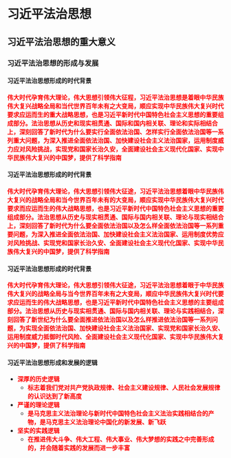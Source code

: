 # 习近平法治思想

## 习近平法治思想的重大意义

### 习近平法治思想的形成与发展

#### 习近平法治思想形成的时代背景

<strong style="color: red;">伟大时代孕育伟大理论，伟大思想引领伟大征程，习近平法治思想是着眼中华民族伟大复兴战略全局和当代世界百年未有之大变局，顺应实现中华民族伟大复兴时代要求应运而生的重大战略思想，也是习近平新时代中国特色社会主义思想的重要组成部分。法治思想从历史和现实相贯通、国际和国内相关联、理论和实际相结合上，深刻回答了新时代为什么要实行全面依法治国、怎样实行全面依法治国等一系列重大问题，为深入推进全面依法治国、加快建设社会主义法治国家，运用制度威力应对风险挑战，实现党和国家长治久安，全面建设社会主义现代化国家、实现中华民族伟大复兴的中国梦，提供了科学指南</strong>

#### 习近平法治思想形成的时代背景
<strong style="color: red;">伟大时代孕育伟大理论，伟大思想引领伟大征途，习近平法治思想着眼中华民族伟大复兴的战略全局和当今世界百年未有的大变局，顺应实现中华民族伟大复兴时代要求而应运而生的伟大战略思想，也是习近平新时代中国特色社会主义思想的重要组成部分。法治思想从历史与现实相贯通、国际与国内相关联、理论与现实相结合上，深刻回答了新时代为什么要全面依法治国以及怎么样全面依法治国等一系列重要问题，为深入推进全面依法治国、加快建设社会主义法治国家、运用制度优势应对风险挑战、实现党和国家长治久安、全面建设社会主义现代化国家、实现中华民族伟大复兴的中国梦，提供了科学指南</strong>

#### 习近平法治思想形成的时代背景

<strong style="color: red;">伟大时代孕育伟大理论，伟大思想引领伟大征途，习近平法治思想着眼于中华民族伟大复兴的战略全局与当今世界百年未有之大变局，顺应中华民族伟大复兴时代要求应运而生的伟大战略思想，也是习近平新时代中国特色社会主义思想的主要组成部分。法治思想从历史与现实相贯通、国际与国内相关联、理论与实践相结合，深刻回答了新世纪为什么要全面推进依法治国以及怎么样推进依法治国等一系列问题，为实现全面依法治国、加快建设社会主义法治国家、实现党和国家长治久安、运用制度威力抵御时代风险、全面建设社会主义现代化国家、实现中华民族伟大复兴的中国梦，提供了科学指南</strong>

#### 习近平法治思想形成和发展的逻辑
- <strong style="color: red;">深厚的历史逻辑</strong>
  - <strong style="color: red;">标志着我们党对共产党执政规律、社会主义建设规律、人民社会发展规律的认识达到了新高度</strong>
- <strong style="color: red;">严谨的理论逻辑</strong>
  - <strong style="color: red;">是马克思主义法治理论与新时代中国特色社会主义法治实践相结合的产物，是马克思主义法治理论中国化的新发展、新飞跃</strong>
- <strong style="color: red;">坚实的实践逻辑</strong>
  - <strong style="color: red;">在推进伟大斗争、伟大工程、伟大事业、伟大梦想的实践之中完善形成的，并会随着实践的发展而进一步丰富</strong>